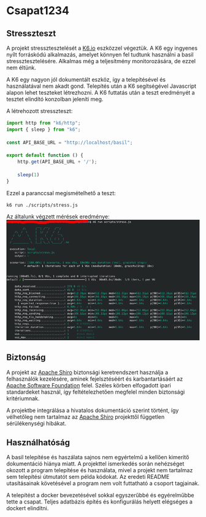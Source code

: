 # Csapat1234

## Stresszteszt
A projekt stressztesztelését a [K6.io](https://k6.io/) eszközzel végeztük. A K6 egy ingyenes nyílt forráskódú alkalmazás, amelyet könnyen fel tudtunk használni a basil stressztesztelésére. Alkalmas még a teljesítmény monitorozására, de ezzel nem éltünk. 

A K6 egy nagyon jól dokumentált eszköz, így a telepítésével és használatával nem akadt gond. Telepítés után a K6 segítségével Javascript alapon lehet teszteket létrezhozni. A K6 futtatás után a teszt eredményét a tesztet elindító konzolban jeleníti meg.

A létrehozott stresszteszt:
```javascript
import http from "k6/http";
import { sleep } from "k6";

const API_BASE_URL = "http://localhost/basil";

export default function () {
    http.get(API_BASE_URL + '/');

    sleep(1)
}
```
Ezzel a paranccsal megismételhető a teszt:
```shell
k6 run ./scripts/stress.js
```
Az általunk végzett mérések eredménye:
![](./images/stress.png)

## Biztonság
A projekt az [Apache Shiro](https://shiro.apache.org/) biztonsági keretrendszert használja a felhasználók kezelésére, aminek fejelsztéséért és karbantartásáért az [Apache Software Foundation](https://apache.org) felel. Széles körben elfogadott ipari standardeket használ, így feltételezhetően megfelel minden biztonsági kritériumnak.

A projektbe integrálása a hivatalos dokumentáció szerint történt, így vélhetőleg nem tartalmaz az [Apache Shiro](https://shiro.apache.org/) projekttől független sérülékenységi hibákat.

## Használhatóság
A basil telepítése és haszálata sajnos nem egyértelmű a kellően kimerítő dokumentáció hiánya miatt. A projekttel ismerkedés során nehézséget okozott a program telepítése és használata, mivel a projekt nem tartalmaz sem telepítési útmutatót sem példa kódokat. Az eredeti README utasításainak követésével a program nem volt futtatható a csoport tagjainak.

 A telepítést a docker bevezetésével sokkal egyszerűbbé és egyérelműbbe tette a csapat. Teljes adatbázis építés és konfigurálás helyett elégséges a dockert elindítni. 